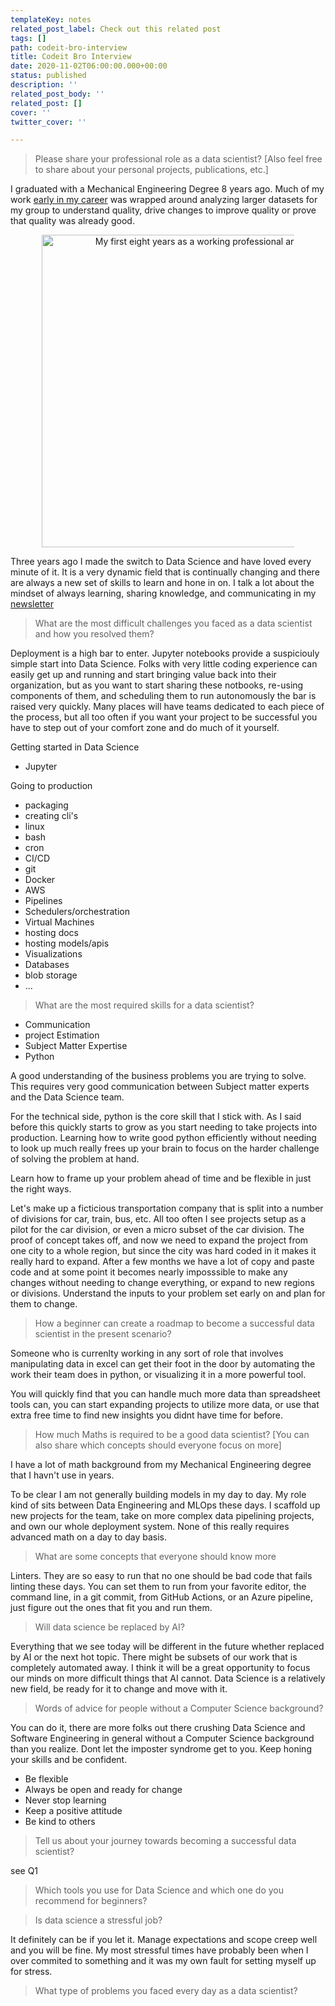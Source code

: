```yaml
---
templateKey: notes
related_post_label: Check out this related post
tags: []
path: codeit-bro-interview
title: Codeit Bro Interview
date: 2020-11-02T06:00:00.000+00:00
status: published
description: ''
related_post_body: ''
related_post: []
cover: ''
twitter_cover: ''

---
```

> Please share your professional role as a data scientist? \[Also feel free to
> share about your personal projects, publications, etc.\]

I graduated with a Mechanical Engineering Degree 8 years ago.  Much of my work
[early in my career](https://waylonwalker.com/blog/eight-years-cat) was wrapped
around analyzing larger datasets for my group to understand quality, drive
changes to improve quality or prove that quality was already good.

<p style='text-align: center'>
<a href='https://waylonwalker.com/notes/eight-years-cat'>
<img
style='width:500px; max-width:80%; margin: auto;'
src="https://waylonwalker.com/eight-years-cat.png"
alt="My first eight years as a working professional article"
/>
</a>
</p>

Three years ago I made the switch to Data Science and have loved every minute of
it.  It is a very dynamic field that is continually changing and there are
always a new set of skills to learn and hone in on.  I talk a lot about the
mindset of always learning, sharing knowledge, and communicating in my
[newsletter](https://waylonwalker.com/newsletter)

> What are the most difficult challenges you faced as a data scientist and how
> you resolved them?

Deployment is a high bar to enter.  Jupyter notebooks provide a suspiciouly
simple start into Data Science.  Folks with very little coding experience can
easily get up and running and start bringing value back into their organization,
but as you want to start sharing these notbooks, re-using components of them,
and scheduling them to run autonomously the bar is raised very quickly.  Many
places will have teams dedicated to each piece of the process, but all too often
if you want your project to be successful you have to step out of your comfort
zone and do much of it yourself.

Getting started in Data Science

* Jupyter

Going to production

* packaging
* creating cli's
* linux
* bash
* cron
* CI/CD
* git
* Docker
* AWS
* Pipelines
* Schedulers/orchestration
* Virtual Machines
* hosting docs
* hosting models/apis
* Visualizations
* Databases
* blob storage
* ...

> What are the most required skills for a data scientist?

* Communication
* project Estimation
* Subject Matter Expertise
* Python

A good understanding of the business problems you are trying to solve.  This
requires very good communication between Subject matter experts and the Data
Science team.

For the technical side, python is the core skill that I stick with.  As I said
before this quickly starts to grow as you start needing to take projects into
production.  Learning how to write good python efficiently without needing to
look up much really frees up your brain to focus on the harder challenge of
solving the problem at hand.

Learn how to frame up your problem ahead of time and be flexible in just the
right ways.

Let's make up a ficticious transportation company that is split into a number of
divisions for car, train, bus, etc.  All too often I see projects setup as a
pilot for the car division, or even a micro subset of the car division.  The
proof of concept takes off, and now we need to expand the project from one city
to a whole region, but since the city was hard coded in it makes it really hard
to expand. After a few months we have a lot of copy and paste code and at some
point it becomes nearly imposssible to make any changes without needing to
change everything, or expand to new regions or divisions. Understand the inputs
to your problem set early on and plan for them to change.

> How a beginner can create a roadmap to become a successful data scientist in
> the present scenario?

Someone who is currenlty working in any sort of role that involves manipulating
data in excel can get their foot in the door by automating the work their team
does in python, or visualizing it in a more powerful tool.

You will quickly find that you can handle much more data than spreadsheet tools
can, you can start expanding projects to utilize more data, or use that extra
free time to find new insights you didnt have time for before.

> How much Maths is required to be a good data scientist? \[You can also share
> which concepts should everyone focus on more\]

I have a lot of math background from my Mechanical Engineering degree that I
havn't use in years.

To be clear I am not generally building models in my day to day.  My role kind
of sits between Data Engineering and MLOps these days.  I scaffold up new
projects for the team, take on more complex data pipelining projects, and own
our whole deployment system.  None of this really requires advanced math on a
day to day basis.

> What are some concepts that everyone should know more

Linters.  They are so easy to run that no one should be bad code that fails
linting these days.  You can set them to run from your favorite editor, the
command line, in a git commit, from GitHub Actions, or an Azure pipeline, just
figure out the ones that fit you and run them.

> Will data science be replaced by AI?

Everything that we see today will be different in the future whether replaced by
AI or the next hot topic.  There might be subsets of our work that is completely
automated away.  I think it will be a great opportunity to focus our minds on
more difficult things that AI cannot.  Data Science is a relatively new field,
be ready for it to change and move with it.

> Words of advice for people without a Computer Science background?

You can do it, there are more folks out there crushing Data Science and Software
Engineering in general without a Computer Science background than you realize.
Dont let the imposter syndrome get to you.  Keep honing your skills and be
confident.

* Be flexible
* Always be open and ready for change
* Never stop learning
* Keep a positive attitude
* Be kind to others

> Tell us about your journey towards becoming a successful data scientist?

see Q1

> Which tools you use for Data Science and which one do you recommend for
> beginners?

> Is data science a stressful job?

It definitely can be if you let it.  Manage expectations and scope creep well
and you will be fine.  My most stressful times have probably been when I over
commited to something and it was my own fault for setting myself up for stress.

> What type of problems you faced every day as a data scientist?
